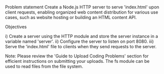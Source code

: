 Problem statement
Create a Node.js HTTP server to serve 'index.html' upon client requests, enabling organized web content distribution for various use cases, such as website hosting or building an HTML content API.

Objectives

i) Create a server using the HTTP module and store the server instance in a variable named 'server'.
ii) Configure the server to listen on port 8080.
iii) Serve the 'index.html' file to clients when they send requests to the server.

Note:
Please review the 'Guide to Upload Coding Problems' section for efficient instructions on submitting your uploads.
The fs module can be used to read files from the file system.
